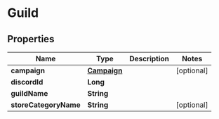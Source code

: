 

# Guild

## Properties

Name | Type | Description | Notes
------------ | ------------- | ------------- | -------------
**campaign** | [**Campaign**](Campaign.md) |  |  [optional]
**discordId** | **Long** |  | 
**guildName** | **String** |  | 
**storeCategoryName** | **String** |  |  [optional]



